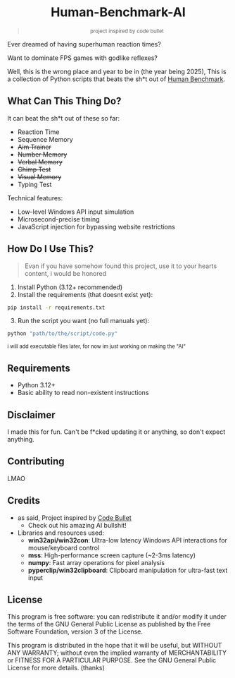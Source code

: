<h1 align="center">Human-Benchmark-AI</h1>

><p align="center"><small>project inspired by code bullet</small></p>

Ever dreamed of having superhuman reaction times?

Want to dominate FPS games with godlike reflexes?

Well, this is the wrong place and year to be in (the year being 2025), This is a collection of Python scripts that beats the sh*t out of [Human Benchmark](https://humanbenchmark.com/).

## What Can This Thing Do?
It can beat the sh*t out of these so far:
- Reaction Time
- Sequence Memory
- ~~Aim Trainer~~
- ~~Number Memory~~
- ~~Verbal Memory~~
- ~~Chimp Test~~
- ~~Visual Memory~~
- Typing Test

Technical features:
  - Low-level Windows API input simulation
  - Microsecond-precise timing
  - JavaScript injection for bypassing website restrictions

## How Do I Use This?
> Evan if you have somehow found this project, use it to your hearts content, i would be honored

1. Install Python (3.12+ recommended)
2. Install the requirements (that doesnt exist yet):
```bash
pip install -r requirements.txt
```
3. Run the script you want (no full manuals yet):
```bash
python "path/to/the/script/code.py"
```

<sub>
i will add executable files later, for now im just working on making the "AI"
</sub>

## Requirements
- Python 3.12+
- Basic ability to read non-existent instructions

## Disclaimer
I made this for fun. Can't be f*cked updating it or anything, so don't expect anything.

## Contributing
LMAO

## Credits
- as said, Project inspired by [Code Bullet](https://www.youtube.com/@codebullet)
  - Check out his amazing AI bullshit!
- Libraries and resources used:
  - **win32api/win32con**: Ultra-low latency Windows API interactions for mouse/keyboard control
  - **mss**: High-performance screen capture (~2-3ms latency)
  - **numpy**: Fast array operations for pixel analysis
  - **pyperclip/win32clipboard**: Clipboard manipulation for ultra-fast text input

## License
This program is free software: you can redistribute it and/or modify it under the terms of the GNU General Public License as published by the Free Software Foundation, version 3 of the License.

This program is distributed in the hope that it will be useful, but WITHOUT ANY WARRANTY; without even the implied warranty of MERCHANTABILITY or FITNESS FOR A PARTICULAR PURPOSE. See the GNU General Public License for more details. (thanks)
